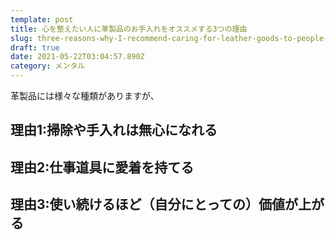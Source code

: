 ```yaml
---
template: post
title: 心を整えたい人に革製品のお手入れをオススメする3つの理由
slug: three-reasons-why-I-recommend-caring-for-leather-goods-to-people-who-want-to-improve-their-minds
draft: true
date: 2021-05-22T03:04:57.890Z
category: メンタル
---
```

革製品には様々な種類がありますが、

## 理由1:掃除や手入れは無心になれる

## 理由2:仕事道具に愛着を持てる

## 理由3:使い続けるほど（自分にとっての）価値が上がる